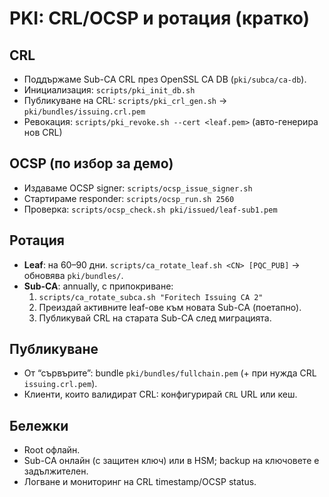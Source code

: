 # PKI: CRL/OCSP и ротация (кратко)

## CRL
- Поддържаме Sub-CA CRL през OpenSSL CA DB (`pki/subca/ca-db`).
- Инициализация: `scripts/pki_init_db.sh`
- Публикуване на CRL: `scripts/pki_crl_gen.sh` → `pki/bundles/issuing.crl.pem`
- Ревокация: `scripts/pki_revoke.sh --cert <leaf.pem>` (авто-генерира нов CRL)

## OCSP (по избор за демо)
- Издаваме OCSP signer: `scripts/ocsp_issue_signer.sh`
- Стартираме responder: `scripts/ocsp_run.sh 2560`
- Проверка: `scripts/ocsp_check.sh pki/issued/leaf-sub1.pem`

## Ротация
- **Leaf**: на 60–90 дни. `scripts/ca_rotate_leaf.sh <CN> [PQC_PUB]` → обновява `pki/bundles/`.
- **Sub-CA**: annually, с припокриване:
  1) `scripts/ca_rotate_subca.sh "Foritech Issuing CA 2"`
  2) Преиздай активните leaf-ове към новата Sub-CA (поетапно).
  3) Публикувай CRL на старата Sub-CA след миграцията.

## Публикуване
- От “сървърите”: bundle `pki/bundles/fullchain.pem` (+ при нужда CRL `issuing.crl.pem`).
- Клиенти, които валидират CRL: конфигурирай `CRL` URL или кеш.

## Бележки
- Root офлайн.
- Sub-CA онлайн (с защитен ключ) или в HSM; backup на ключовете е задължителен.
- Логване и мониторинг на CRL timestamp/OCSP status.
